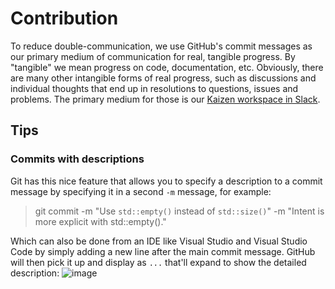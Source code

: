 # Contribution

To reduce double-communication, we use GitHub's commit messages as our primary medium of communication
for real, tangible progress. By "tangible" we mean progress on code, documentation, etc. Obviously, there
are many other intangible forms of real progress, such as discussions and individual thoughts that end up
in resolutions to questions, issues and problems. The primary medium for those is our [Kaizen workspace in Slack](https://kaizencpp.slack.com).

## Tips

### Commits with descriptions
Git has this nice feature that allows you to specify a description to a commit message by specifying it in a second
`-m` message, for example:
> git commit -m "Use `std::empty()` instead of `std::size()`" -m "Intent is more explicit with std::empty()."

Which can also be done from an IDE like Visual Studio and Visual Studio Code by simply adding a new line after the
main commit message. GitHub will then pick it up and display as `...` that'll expand to show the detailed description:
![image](https://github.com/heinsaar/kaizen/assets/14178490/c8cdc002-7e67-4266-8c21-f6fc1dda7e23)
